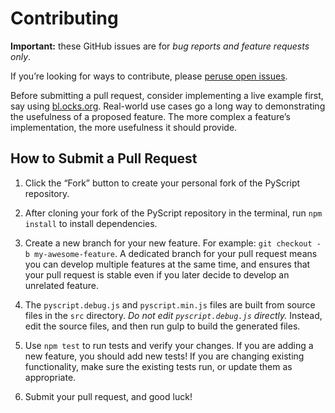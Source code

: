 # Contributing

**Important:** these GitHub issues are for *bug reports and feature requests only*.

If you’re looking for ways to contribute, please [peruse open issues](https://github.com/zebzhao/pyscript/issues?milestone=&page=1&state=open).

Before submitting a pull request, consider implementing a live example first, say using [bl.ocks.org](http://bl.ocks.org). Real-world use cases go a long way to demonstrating the usefulness of a proposed feature. The more complex a feature’s implementation, the more usefulness it should provide.

## How to Submit a Pull Request

1. Click the “Fork” button to create your personal fork of the PyScript repository.

2. After cloning your fork of the PyScript repository in the terminal, run `npm install` to install dependencies.

3. Create a new branch for your new feature. For example: `git checkout -b my-awesome-feature`. A dedicated branch for your pull request means you can develop multiple features at the same time, and ensures that your pull request is stable even if you later decide to develop an unrelated feature.

4. The `pyscript.debug.js` and `pyscript.min.js` files are built from source files in the `src` directory. _Do not edit `pyscript.debug.js` directly._ Instead, edit the source files, and then run gulp to build the generated files.

5. Use `npm test` to run tests and verify your changes. If you are adding a new feature, you should add new tests! If you are changing existing functionality, make sure the existing tests run, or update them as appropriate.

6. Submit your pull request, and good luck!
